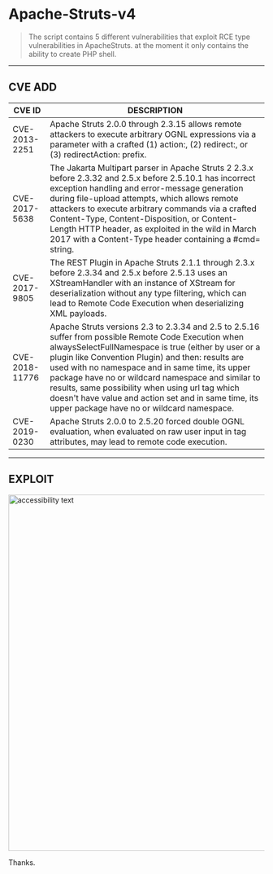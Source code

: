# Apache-Struts-v4

> The script contains 5 different vulnerabilities that exploit RCE type vulnerabilities in ApacheStruts. at the moment it only contains the ability to create PHP shell.

---

## CVE ADD
|CVE ID| DESCRIPTION|
|-|-
|CVE-2013-2251|Apache Struts 2.0.0 through 2.3.15 allows remote attackers to execute arbitrary OGNL expressions via a parameter with a crafted (1) action:, (2) redirect:, or (3) redirectAction: prefix.
|CVE-2017-5638|The Jakarta Multipart parser in Apache Struts 2 2.3.x before 2.3.32 and 2.5.x before 2.5.10.1 has incorrect exception handling and error-message generation during file-upload attempts, which allows remote attackers to execute arbitrary commands via a crafted Content-Type, Content-Disposition, or Content-Length HTTP header, as exploited in the wild in March 2017 with a Content-Type header containing a #cmd= string.
|CVE-2017-9805|The REST Plugin in Apache Struts 2.1.1 through 2.3.x before 2.3.34 and 2.5.x before 2.5.13 uses an XStreamHandler with an instance of XStream for deserialization without any type filtering, which can lead to Remote Code Execution when deserializing XML payloads.
|CVE-2018-11776|Apache Struts versions 2.3 to 2.3.34 and 2.5 to 2.5.16 suffer from possible Remote Code Execution when alwaysSelectFullNamespace is true (either by user or a plugin like Convention Plugin) and then: results are used with no namespace and in same time, its upper package have no or wildcard namespace and similar to results, same possibility when using url tag which doesn't have value and action set and in same time, its upper package have no or wildcard namespace.
|CVE-2019-0230|Apache Struts 2.0.0 to 2.5.20 forced double OGNL evaluation, when evaluated on raw user input in tag attributes, may lead to remote code execution.

---

## EXPLOIT

<img src="https://github.com/s1kr10s/Apache-Struts-v3/blob/master/exploit.png" width="700" alt="accessibility text">

Thanks.